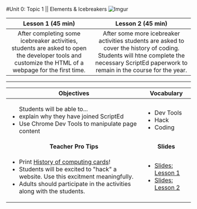 #Unit 0: Topic 1 || Elements & Icebreakers
 ![Imgur](http://i.imgur.com/fq0OEji.png)
 
| Lesson 1 (45 min) | Lesson 2 (45 min) | 
|:-------:|:-------:|
| After completing some icebreaker activities, students are asked to open the developer tools and customize the HTML of a webpage for the first time.| After some more icebreaker activities students are asked to cover the history of coding. Students will htne complete the necessary ScriptEd paperwork to remain in the course for the year.|

***


| Objectives | Vocabulary |
|-------|-------|
| <ul>Students will be able to...<li>explain why they have joined ScriptEd</li> <li>Use Chrome Dev Tools to manipulate page content</li> </ul>  | <ul> <li>Dev Tools</li> <li>Hack</li> <li>Coding</li>  | 
| <center> **Teacher Pro Tips** </center> |<center> **Slides** </center> |
|<ul><li>Print [History of computing cards](https://docs.google.com/document/d/1sybHiRQ6_rKyAxiQIv48i6squazSi5YX-jc3FKgt-S4/edit?usp=sharing)! </li> <li>Students will be excited to "hack" a website. Use this excitment meaningfully.</li> <li> Adults should participate in the activities along with the students.</li></ul>| <ul><li><a target="_blank" href = "https://docs.google.com/presentation/d/1I6b-LavWUYg1hUMT4RFzf7pjl-GbSwOSwhHhRswUOR4/edit#slide=id.g12ee5b58a7_0_0">Slides: Lesson 1</a></li> <li> <a href = "https://docs.google.com/presentation/d/1I6b-LavWUYg1hUMT4RFzf7pjl-GbSwOSwhHhRswUOR4/edit#slide=id.g1345dab2fe_0_24" target="_blank">Slides: Lesson 2</a></li></ul> |
